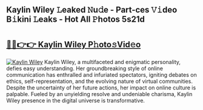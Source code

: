 ## Kaylin Wiley 𝙻eaked 𝙽u𝚍e - Part-ces 𝚅𝚒deo B𝚒kini 𝙻eaks - Hot All 𝙿hotos 5s21d

# <h2><a href="http://ld1a0d8.urlbe.top/?page=Kaylin+Wiley">🔗🔗👉👉 Kaylin Wiley P𝚑oto𝚜Vid𝚎o</a></h2>

[![Kaylin Wiley](https://i.imgur.com/eBuTRDB.gif)](http://ld1a0d8.urlbe.top/?page=Kaylin+Wiley)
Kaylin Wiley, a multifaceted and enigmatic personality, defies easy understanding. Her groundbreaking style of online communication has enthralled and infuriated spectators, igniting debates on ethics, self-representation, and the evolving nature of virtual communities. Despite the uncertainty of her future actions, her impact on online culture is palpable. Fueled by an unyielding resolve and undeniable charisma, Kaylin Wiley presence in the digital universe is transformative.
